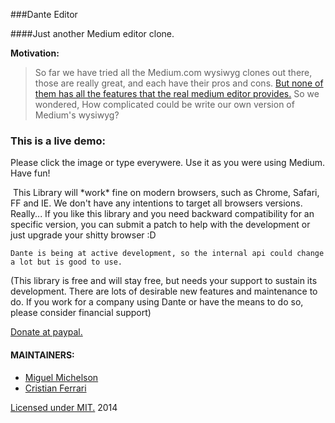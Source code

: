###Dante Editor

####Just another Medium editor clone.



**Motivation:**

> So far we have tried all the Medium.com wysiwyg clones out there, those are really great, and each have their pros and cons. [But none of them has all the features that the real medium editor provides.](http://howtox.com/medium-editor-clones-in-js/) So we wondered, How complicated could be write our own version of Medium's wysiwyg?

### This is a live demo: 
Please click the image or type everywere. Use it as you were using Medium. Have fun!

<img src="http://i.imgur.com/0erQFLu.gif" alt="">
This Library will *work* fine on modern browsers, such as Chrome, Safari, FF and IE.
We don't have any intentions to target all browsers versions. Really... If you like this library and you need backward compatibility for an specific version, you can submit a patch to help with the development or just upgrade your shitty browser :D

    Dante is being at active development, so the internal api could change a lot but is good to use.

(This library is free and will stay free, but needs your support to sustain its development. There are lots of desirable new features and maintenance to do. If you work for a company using Dante or have the means to do so, please consider financial support)

[Donate at paypal.](https://www.paypal.com/cgi-bin/webscr?cmd=_s-xclick&hosted_button_id=QVH5DXB326YQG)

#### MAINTAINERS:

+ <a href="#" data-type="user" data-href="api/miguel.json" data-id="1" class="markup--user markup--p-user"> Miguel Michelson </a>
+ <a href="#" data-type="user" data-href="api/cristian.json" data-id="1" class="markup--user markup--p-user"> Cristian Ferrari </a>

[Licensed under MIT.](./license.md) 2014